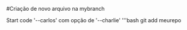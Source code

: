 #Criação de novo arquivo na mybranch

Start code '--carlos' com opção de '--charlie'
'''bash
git add meurepo


